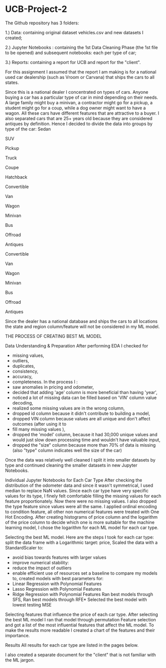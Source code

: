 # UCB-Project-2
The Github repository has 3 folders:

1.) Data: containing original dataset vehicles.csv and new datasets I created;


2.) Jupyter Notebooks : containing the 1st Data Cleaning Phase (the 1st file to be opened) and subsequent notebooks: each per type of car;


3.) Reports: containing a report for UCB  and  report for the "client".


For this assignment I assumed that the report I am making is for a national used car dealership (such as Vroom or Carvana) that ships the cars to all states.

Since this is a national dealer I concentrated on types of cars. Anyone buying a car has a particular type of car in mind depending on their needs. A large family might buy a minivan, a contractor might go for a pickup, a student might go for a coup, while a dog owner might want to have a wagon. All these cars have different features that are attractive to a buyer. I also separated cars that are 25+ years old because they are considered antiques by definition. Hence I decided to divide the data into groups by type of the car:
 Sedan
 
 SUV
 
 Pickup
 
 Truck
 
 Coupe
 
 Hatchback
 
 Convertible
 
 Van
 
 Wagon
 
 Minivan
 
 Bus
 
 Offroad
 
 Antiques
 
 Convertible
 
 Van

 Wagon
 
 Minivan
 
 Bus
 
 Offroad
 
 Antiques

Since the dealer has a national database and ships the cars to all locations the state and region column/feature will not be considered in my ML model.

THE PROCESS OF CREATING BEST ML MODEL

Data Understanding & Preparation
After performing EDA I checked for
* missing values, 
* outliers, 
* duplicates, 
* consistency, 
* accuracy, 
* completeness. 
In the process I :
* saw anomalies in pricing and odometer,
* decided that adding 'age' column is more beneficial than having 'year',
* noticed a lot of missing data can be filled based on 'VIN' column value decoding,
* realized some missing values are in the wrong column,
* dropped id column because it didn't contribute to building a model,
* dropped VIN column because values are all unique and don't affect outcomes (after using it to
* fill many missing values ),
* dropped the 'model' column, because it had 30,000 unique values and would just slow down processing time and wouldn't have valuable input,
* dropped the "size" column because more than 70% of data is missing (also "type" column indicates well the size of the car)

Once the data was relatively well cleaned I split it into smaller datasets by type and continued cleaning the smaller datasets in new Jupyter Notebooks.

Individual Jupyter Notebooks for Each Car Type
After checking the distribution of the odometer data and since it wasn't symmetrical, I used median to replace NaN values.
Since each car type have very specific values for its type, I finely felt comfortable filling the missing values for each feature proportionately. 
Now there were no missing values. I also dropped the type feature since values were all the same.
I applied ordinal encoding to condition feature, all other non numerical features were treated with One Hot Encoding.
After creating histograms of price column and the logarithm of the price column to decide which one is more suitable for the machine learning model, I chose the logarithm for each ML model for each car type.

Selecting the best ML model.
Here are the steps I took for each car type:
split the data frame with a Logarithmic target: price,
Scaled the data with a StandardScaler to:
 * avoid bias towards features with   larger values
 * improve numerical stability:
 * reduce the impact of outliers
 * enable efficient use of resources
set a baseline to compare my models to,
created models with best parameters for:
 * Linear Regression with Polynomial 
Features 
 * Lasso Regression with Polynomial Features 
* Ridge Regression with Polynomial Features
Ran best models through SFS,
Ran best models through RFE*
Selected the best model with lowest testing MSE

Selecting features that influence the price of each car type.
After selecting the best ML model I ran that model through permutation Feature selection and got a list of the most influential features that affect the ML model.
To make the results more readable I created a chart of the features and their importance. 

Results
All results for each car type are listed in the pages below.

I also created a separate document for the "client" that is not familiar with the ML jargon. 
